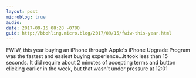 ```yaml
---
layout: post
microblog: true
audio: 
date: 2017-09-15 08:28 -0700
guid: http://bbohling.micro.blog/2017/09/15/fwiw-this-year.html
---
```

FWIW, this year buying an iPhone through Apple's iPhone Upgrade Program was the fastest and easiest buying experience...it took less than 15 seconds. It did require about 2 minutes of accepting terms and button clicking earlier in the week, but that wasn't under pressure at 12:01
